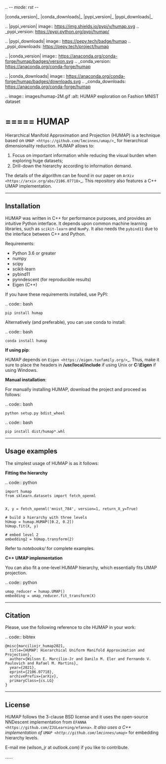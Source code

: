 .. -*- mode: rst -*-

|conda_version|_ |conda_downloads|_ |pypi_version|_ |pypi_downloads|_

.. |pypi_version| image:: https://img.shields.io/pypi/v/humap.svg
.. _pypi_version: https://pypi.python.org/pypi/humap/

.. |pypi_downloads| image:: https://pepy.tech/badge/humap
.. _pypi_downloads: https://pepy.tech/project/humap

.. |conda_version| image:: https://anaconda.org/conda-forge/humap/badges/version.svg
.. _conda_version: https://anaconda.org/conda-forge/humap

.. |conda_downloads| image:: https://anaconda.org/conda-forge/humap/badges/downloads.svg
.. _conda_downloads: https://anaconda.org/conda-forge/humap

.. image:: images/humap-2M.gif
	:alt: HUMAP exploration on Fashion MNIST dataset

=====
HUMAP
=====

Hierarchical Manifold Approximation and Projection (HUMAP) is a technique based on `UMAP <https://github.com/lmcinnes/umap/>`_ for hierarchical dimensionality reduction. HUMAP allows to:


1. Focus on important information while reducing the visual burden when exploring huge datasets;
2. Drill-down the hierarchy according to information demand.

The details of the algorithm can be found in our paper on `ArXiv <https://arxiv.org/abs/2106.07718>`_. This repository also features a C++ UMAP implementation.


-----------
Installation
-----------

HUMAP was written in C++ for performance purposes, and provides an intuitive Python interface. It depends upon common machine learning libraries, such as ``scikit-learn`` and ``NumPy``. It also needs the ``pybind11`` due to the interface between C++ and Python.


Requirements:

* Python 3.6 or greater
* numpy
* scipy
* scikit-learn
* pybind11
* pynndescent (for reproducible results)
* Eigen (C++)

If you have these requirements installed, use PyPI:

.. code:: bash

    pip install humap
    
Alternatively (and preferable), you can use conda to install:

.. code:: bash

    conda install humap


**If using pip**:

HUMAP depends on `Eigen <https://eigen.tuxfamily.org/>`_. Thus, make it sure to place the headers in **/usr/local/include** if using Unix or **C:\\Eigen** if using Windows.

**Manual installation**: 

For manually installing HUMAP, download the project and proceed as follows:

.. code:: bash
 	
 	python setup.py bdist_wheel

.. code:: bash

 	pip install dist/humap*.whl


--------------
Usage examples
--------------

The simplest usage of HUMAP is as it follows:

**Fitting the hierarchy**

.. code:: python

	import humap
	from sklearn.datasets import fetch_openml


	X, y = fetch_openml('mnist_784', version=1, return_X_y=True)

	# build a hierarchy with three levels
	hUmap = humap.HUMAP([0.2, 0.2])
	hUmap.fit(X, y)

	# embed level 2
	embedding2 = hUmap.transform(2)

Refer to *notebooks/* for complete examples.

**C++ UMAP implementation**

You can also fit a one-level HUMAP hierarchy, which essentially fits UMAP projection.

.. code:: python

	umap_reducer = humap.UMAP()
	embedding = umap_reducer.fit_transform(X)

--------
Citation
--------

Please, use the following reference to cite HUMAP in your work:

.. code:: bibtex

    @misc{marciliojr_humap2021,
      title={HUMAP: Hierarchical Uniform Manifold Approximation and Projection}, 
      author={Wilson E. Marcílio-Jr and Danilo M. Eler and Fernando V. Paulovich and Rafael M. Martins},
      year={2021},
      eprint={2106.07718},
      archivePrefix={arXiv},
      primaryClass={cs.LG}
	}


-------
License
-------

HUMAP follows the 3-clause BSD license and it uses the open-source NNDescent implementation from `EFANNA <https://github.com/ZJULearning/efanna>`_. It also uses a C++ implementation of `UMAP <http://github.com/lmcinnes/umap>`_ for embedding hierarchy levels.

E-mail me (wilson_jr at outlook.com) if you like to contribute.


......

